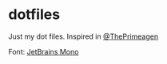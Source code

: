 # dotfiles
Just my dot files. Inspired in [@ThePrimeagen](https://github.com/ThePrimeagen)

Font: [JetBrains Mono](https://www.jetbrains.com/lp/mono/)
